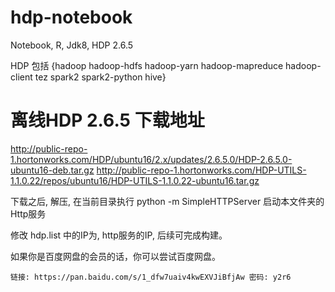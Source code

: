 # hdp-notebook

  Notebook, R, Jdk8, HDP 2.6.5
  
  HDP 包括 {hadoop hadoop-hdfs hadoop-yarn hadoop-mapreduce hadoop-client tez spark2 spark2-python hive} 

# 离线HDP 2.6.5 下载地址 

http://public-repo-1.hortonworks.com/HDP/ubuntu16/2.x/updates/2.6.5.0/HDP-2.6.5.0-ubuntu16-deb.tar.gz
http://public-repo-1.hortonworks.com/HDP-UTILS-1.1.0.22/repos/ubuntu16/HDP-UTILS-1.1.0.22-ubuntu16.tar.gz

下载之后, 解压, 在当前目录执行 python -m SimpleHTTPServer 启动本文件夹的Http服务

修改 hdp.list 中的IP为, http服务的IP, 后续可完成构建。

如果你是百度网盘的会员的话，你可以尝试百度网盘。

    链接: https://pan.baidu.com/s/1_dfw7uaiv4kwEXVJiBfjAw 密码: y2r6
